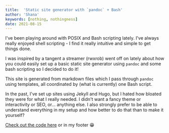 ```yaml
---
title:  'Static site generator with `pandoc` + Bash'
author: 'Shana'
keywords: [nothing, nothingness]
date: 2021-08-15
---
```


I've been playing around with POSIX  and Bash scripting lately. I've always really enjoyed shell scripting - I find it really intuitive and simple to get things done.

I was inspired by a tangent a streamer (rwxrob) went off on lately about how you could easily set up a basic static site generator using `pandoc` and some bash scripting so I decided to do it!

This site is generated from markdown files which I pass through `pandoc` using templates, all coordinated by (what is currently) one Bash script.

In the past, I've set up sites using Jekyll and Hugo, but I hated how bloated they were for what I really needed. I didn't want a fancy theme or interactivity or SEO, or... anything else. I also strongly prefer to be able to understand everything in my setup and how better to do that than to make it yourself?

[Check out the code here](https://github.com/shanamatthews/static-site-generator) or in my footer 😁

